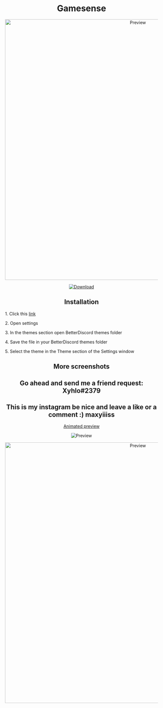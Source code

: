 <h1 align="center">Gamesense</h1>
<p align="center">
  <img alt="Preview" width="860" alt="preview" src="https://cdn.discordapp.com/attachments/868981666608189492/868988455563169802/gamesensblur_1.png">
<p align="center">
<p align="center">
  <a href="https://betterdiscord.a  pp/Download?id=362"> <img alt="Download" src="https://img.shields.io/badge/Download-yellowgreen?style=plastic&logo=github"></a></p>

<h2 align="center">Installation</h2>
<p>1. Click this <a href="https://betterdisc  ord.app/Download?id=362">link</a></p>
<p>2. Open settings
<p>3. In the themes section open BetterDiscord themes folder
<p>4. Save the file in your BetterDiscord themes folder</p>
<p>5. Select the theme in the Theme section of the Settings window</p>

<h2 align="center">More screenshots</h2>
<h2 align="center">Go ahead and send me a friend request: Xyhlo#2379</h2>
<p align="center">
  <h2 align="center">This is my instagram be nice and leave a like or a comment :) maxyiiiss</h2>
<p align="center">
  <p align="center"><a href="https://imgur.com/a/bxaQJpB.gif">Animated preview</a></p>
  <p align="center"><img alt="Preview" alt="preview" src="https://media.discordapp.net/attachments/868981666608189492/868982755432755240/unknown.png?width=1245&height=676"></p>
  <p align="center"><img alt="Preview" width="860" alt="preview" src="https://cdn.discordapp.com/attachments/868981666608189492/868982708360073266/unknown.png"></p>
<p align="center">

